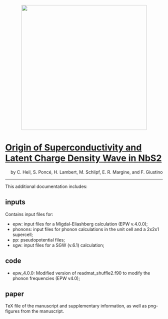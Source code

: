 <p align="center">
  <img src="http://giustino.materials.ox.ac.uk/group-uploads/Main/NEWS.png" width="400" />
</p>

# [Origin of Superconductivity and Latent Charge Density Wave in NbS2](https://journals.aps.org/prl/abstract/10.1103/PhysRevLett.119.087003)
<p align="right">
by C. Heil, S. Poncé, H. Lambert, M. Schlipf, E. R. Margine, and F. Giustino
</p>

---

This additional documentation includes:
## inputs
Contains input files for:
+ epw: input files for a Migdal-Eliashberg calculation (EPW v.4.0.0);
+ phonons: input files for phonon calculations in the unit cell and a 2x2x1 supercell;
+ pp: pseudopotential files;
+ sgw: input files for a SGW (v.6.1) calculation;

## code
+ epw_4.0.0: Modified version of readmat_shuffle2.f90 to modify the phonon frequencies (EPW v4.0);

## paper
TeX file of the manuscript and supplementary information, as well as png-figures from the manuscript.


